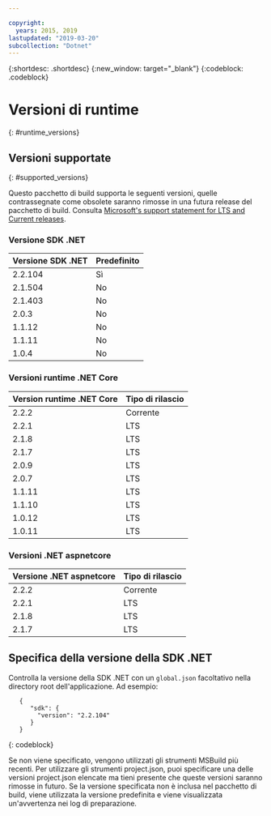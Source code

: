 ```yaml
---

copyright:
  years: 2015, 2019
lastupdated: "2019-03-20"
subcollection: "Dotnet"
---
```


{:shortdesc: .shortdesc}
{:new_window: target="_blank"}
{:codeblock: .codeblock}


# Versioni di runtime
{: #runtime_versions}

## Versioni supportate
{: #supported_versions}

Questo pacchetto di build supporta le seguenti versioni, quelle contrassegnate come obsolete saranno rimosse in una futura release del pacchetto di build.  Consulta [Microsoft's support statement for LTS and Current releases](https://www.microsoft.com/net/core/support).


### Versione SDK .NET

| Versione SDK .NET        | Predefinito          |
|-------------------------|------------------|
| 2.2.104                 |   Sì            |
| 2.1.504                 |   No             |
| 2.1.403                 |   No             |
| 2.0.3                   |   No             |
| 1.1.12                  |   No             |
| 1.1.11                  |   No             |
| 1.0.4                   |   No             |


### Versioni runtime .NET Core

| Version runtime .NET Core | Tipo di rilascio      |
|---------------------------|-------------------|
| 2.2.2                     | Corrente           |  
| 2.2.1                     | LTS               |
| 2.1.8                     | LTS               |
| 2.1.7                     | LTS               |
| 2.0.9                     | LTS               |
| 2.0.7                     | LTS               |
| 1.1.11                    | LTS               |
| 1.1.10                    | LTS               |
| 1.0.12                    | LTS               |
| 1.0.11                    | LTS               |


### Versioni .NET aspnetcore

| Versione .NET aspnetcore | Tipo di rilascio        |
|---------------------------|-------------------|
| 2.2.2                     | Corrente           |  
| 2.2.1                     | LTS               |
| 2.1.8                     | LTS               |
| 2.1.7                     | LTS               |



## Specifica della versione della SDK .NET

Controlla la versione della SDK .NET con un `global.json` facoltativo nella directory root dell'applicazione. Ad esempio:
```
   {
      "sdk": {
        "version": "2.2.104"
      }
   }
```
{: codeblock}

Se non viene specificato, vengono utilizzati gli strumenti MSBuild più recenti.  Per utilizzare gli strumenti project.json, puoi specificare una delle versioni project.json elencate ma tieni presente che queste versioni saranno rimosse in futuro.  Se la versione specificata non è inclusa nel pacchetto di build, viene utilizzata la versione predefinita e viene visualizzata un'avvertenza nei log di preparazione.
